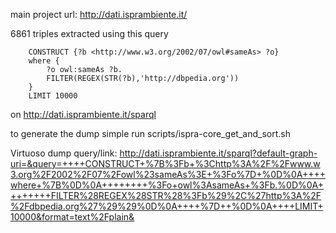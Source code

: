 main project url: http://dati.isprambiente.it/ 
 
 
6861 triples extracted using this query 

		CONSTRUCT {?b <http://www.w3.org/2002/07/owl#sameAs> ?o} 
		where {
  			?o owl:sameAs ?b.
	      	FILTER(REGEX(STR(?b),'http://dbpedia.org'))
		}  
		LIMIT 10000

on http://dati.isprambiente.it/sparql 

to generate the dump simple run scripts/ispra-core_get_and_sort.sh

Virtuoso dump query/link: 
http://dati.isprambiente.it/sparql?default-graph-uri=&query=++++CONSTRUCT+%7B%3Fb+%3Chttp%3A%2F%2Fwww.w3.org%2F2002%2F07%2Fowl%23sameAs%3E+%3Fo%7D+%0D%0A++++where+%7B%0D%0A++++++++%3Fo+owl%3AsameAs+%3Fb.%0D%0A++++++++FILTER%28REGEX%28STR%28%3Fb%29%2C%27http%3A%2F%2Fdbpedia.org%27%29%29%0D%0A++++%7D++%0D%0A++++LIMIT+10000&format=text%2Fplain&


